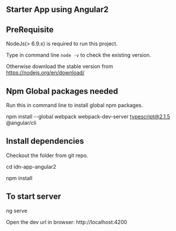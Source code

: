 Starter App using Angular2
--------------------------

PreRequisite
------------
NodeJs(> 6.9.x) is required to run this project.

Type in command line `node -v` to check the existing version.

Otherwise download the stable version from https://nodejs.org/en/download/ 

Npm Global packages needed
--------------------------
Run this in command line to install global npm packages.

npm install --global webpack webpack-dev-server typescript@2.1.5 @angular/cli

Install dependencies
--------------------
Checkout the folder from git repo.

cd idn-app-angular2

npm install

To start server
---------------
ng serve

Open the dev url in browser: http://localhost:4200
